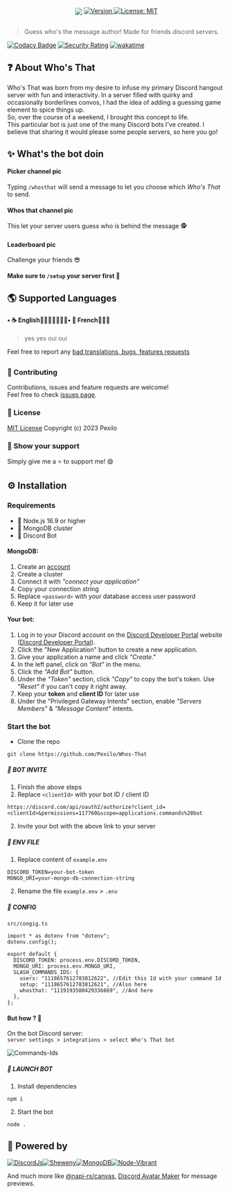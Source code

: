 <div align="center">
<img src="https://github.com/Pexilo/Whos-That/assets/67436391/fa031cc9-d9f5-4538-8a49-64df39791eca" align="center">
  <a href="https://github.com/Pexilo/Whos-That/releases" target="_blank">
    <img alt="Version" src="https://img.shields.io/badge/version-1.0.0-yellow.svg?cacheSeconds=2592000&style=for-the-badge" />
  </a>
  <a href="https://github.com/Pexilo/Whos-That/blob/main/LICENSE" target="_blank">
    <img alt="License: MIT" src="https://img.shields.io/badge/License-MIT-yellow.svg?style=for-the-badge" />
  </a>
</div>

##

> Guess who's the message author! Made for friends discord servers.

[![Codacy Badge](https://app.codacy.com/project/badge/Grade/62ce9585dd0c42e8af7b4c11e7fe456d)](https://www.codacy.com/gh/Pexilo/Stealthy/dashboard?utm_source=github.com&utm_medium=referral&utm_content=Pexilo/Stealthy&utm_campaign=Badge_Grade)
[![Security Rating](https://sonarcloud.io/api/project_badges/measure?project=Pexilo_Stealthy&metric=security_rating)](https://sonarcloud.io/summary/new_code?id=Pexilo_Stealthy)
[![wakatime](https://wakatime.com/badge/user/505d5239-8982-443a-af40-f424ba106165/project/c004fcfc-e297-420f-9c3d-24a9f9be469f.svg "Time spent coding the bot")](https://wakatime.com/badge/user/505d5239-8982-443a-af40-f424ba106165/project/c004fcfc-e297-420f-9c3d-24a9f9be469f)

## ❓ About Who's That

Who's That was born from my desire to infuse my primary Discord hangout server with fun and interactivity. In a server filled with quirky and occasionally borderlines convos, I had the idea of adding a guessing game element to spice things up. <br />So, over the course of a weekend, I brought this concept to life.<br />This particular bot is just one of the many Discord bots I've created. I believe that sharing it would please some people servers, so here you go!

## ✨ What's the bot doin

####  Picker channel pic
Typing `/whosthat` will send a message to let you choose which *Who's That* to send.
####  Whos that channel pic
This let your server users guess who is behind the message 🕵️
####  Leaderboard pic
Challenge your friends 😎


#### Make sure to `/setup` your server first 🥶

## 🌎 Supported Languages

#### • ☕ English᲼᲼᲼᲼᲼᲼᲼• 🥖 French᲼᲼᲼


> yes yes oui oui

Feel free to report any [bad translations, bugs, features requests](https://github.com/Pexilo/Whos-That/issues)

##

### 🤝 Contributing

Contributions, issues and feature requests are welcome!<br />Feel free to check [issues page](https://github.com/Pexilo/Whos-That/issues).

### 📝 License

[MIT License](https://github.com/Pexilo/Whos-That/blob/main/LICENSE)
Copyright (c) 2023 Pexilo

### 👏 Show your support

Simply give me a ⭐️ to support me! 😄

## ⚙️ Installation

### Requirements

- 📃 Node.js 16.9 or higher
- 🍃 MongoDB cluster
- 🤖 Discord Bot

#### MongoDB:

1. Create an [account](https://account.mongodb.com/account/login)
2. Create a cluster
3. Connect it with *"connect your application"*
4. Copy your connection string
5. Replace `<password>` with your database access user password
6. Keep it for later use

#### Your bot:
1. Log in to your Discord account on the [Discord Developer Portal](https://discord.com/developers/applications) website ([Discord Developer Portal](https://discord.com/developers/applications)).
2. Click the "New Application" button to create a new application.
3.  Give your application a name and click *"Create."*
4.  In the left panel, click on *"Bot"* in the menu.
5.  Click the *"Add Bot"* button.
6.  Under the *"Token"* section, click *"Copy"* to copy the bot's token. Use *"Reset"* if you can't copy it right away.
7. Keep your **token** and **client ID** for later use
8.  Under the "Privileged Gateway Intents" section, enable *"Servers Members"* & *"Message Content"* intents.

### Start the bot

- Clone the repo

```
git clone https://github.com/Pexilo/Whos-That
```

##### 🤖 BOT INVITE

1. Finish the above steps
2. Replace `<clientId>` with your bot ID / client ID

`https://discord.com/api/oauth2/authorize?client_id=<clientId>&permissions=117760&scope=applications.commands%20bot`

2. Invite your bot with the above link to your server

##### 🧾 ENV FILE

1. Replace content of `example.env`

```
DISCORD_TOKEN=your-bot-token
MONGO_URI=your-mongo-db-connection-string
```

2. Rename the file `example.env` > `.env`

##### 📜 CONFIG 

`src/congig.ts`
```
import * as dotenv from "dotenv";
dotenv.config();

export default {
  DISCORD_TOKEN: process.env.DISCORD_TOKEN,
  MONGO_URI: process.env.MONGO_URI,
  SLASH_COMMANDS_IDS: {
    users: "1118657612783812622", //Edit this Id with your command Id
    setup: "1118657612783812621", //Also here
    whosthat: "1119193500429336669", //And here
  },
};
```	

#### But how ? 🥴

On the bot Discord server:<br />
`server settings > integrations > select Who's That bot`

 <img alt="Commands-Ids" src="https://github.com/Pexilo/Whos-That/assets/67436391/c98c9da4-7186-40a8-9b52-e4753cb48f64">

##### 🚀 LAUNCH BOT

1. Install dependencies

```
npm i
```

2. Start the bot

```
node .
```

## 🦾 Powered by

<div align="center" style="display:flex;">
    <a href="https://discord.js.org/" target="_blank">
        <img alt="DiscordJs" src="https://user-images.githubusercontent.com/67436391/179405418-a3dd9886-725b-4ed3-9ca6-d1eb73e4a67d.png" />
    </a>
    <a href="https://sheweny.js.org/" target="_blank">
        <img alt="Sheweny" src="https://user-images.githubusercontent.com/67436391/179405417-eb4c8938-5abd-4a7c-a978-cac58a06707f.png" />
    </a>
    <a href="https://www.mongodb.com/" target="_blank">
        <img alt="MongoDB" src="https://user-images.githubusercontent.com/67436391/179426484-d3fb357a-4702-4785-b0e1-7dc443923dab.jpeg" />
    </a>
        <a href="https://github.com/Vibrant-Colors/node-vibrant" target="_blank">
        <img alt="Node-Vibrant" src="https://avatars.githubusercontent.com/u/62979566?s=100" />
    </a>
</div>

And much more like [@napi-rs/canvas](https://github.com/Brooooooklyn/canvas), [Discord Avatar Maker](https://discord-avatar-maker.app/) for message previews.
